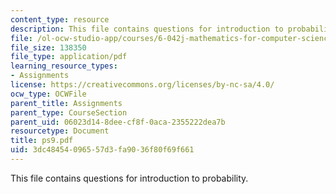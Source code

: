 ```yaml
---
content_type: resource
description: This file contains questions for introduction to probability.
file: /ol-ocw-studio-app/courses/6-042j-mathematics-for-computer-science-fall-2005/3dc48454096557d3fa9036f80f69f661_ps9.pdf
file_size: 138350
file_type: application/pdf
learning_resource_types:
- Assignments
license: https://creativecommons.org/licenses/by-nc-sa/4.0/
ocw_type: OCWFile
parent_title: Assignments
parent_type: CourseSection
parent_uid: 06023d14-8dee-cf8f-0aca-2355222dea7b
resourcetype: Document
title: ps9.pdf
uid: 3dc48454-0965-57d3-fa90-36f80f69f661
---
```

This file contains questions for introduction to probability.